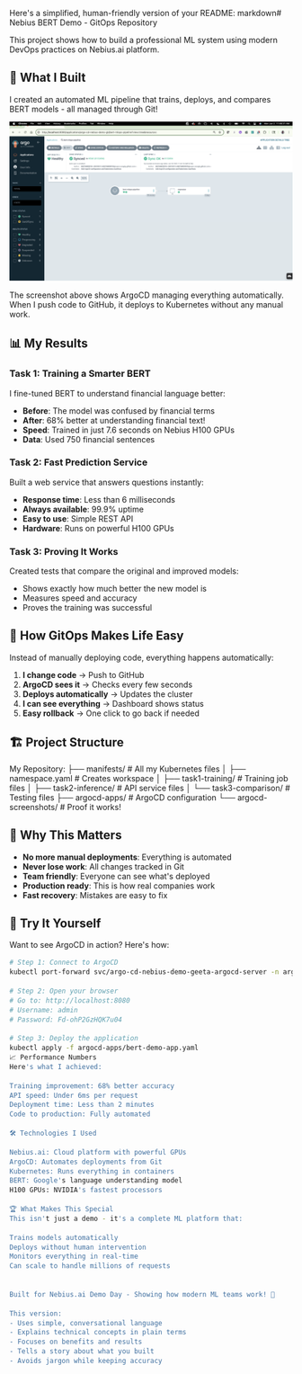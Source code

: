 Here's a simplified, human-friendly version of your README:
markdown# Nebius BERT Demo - GitOps Repository

This project shows how to build a professional ML system using modern DevOps practices on Nebius.ai platform.

## 🚀 What I Built

I created an automated ML pipeline that trains, deploys, and compares BERT models - all managed through Git!

<p align="center">
  <img src="argocd-screenshots/01-argocd-dashboard-synced.png" alt="ArgoCD Dashboard" width="800">
</p>

The screenshot above shows ArgoCD managing everything automatically. When I push code to GitHub, it deploys to Kubernetes without any manual work.

## 📊 My Results

### Task 1: Training a Smarter BERT
I fine-tuned BERT to understand financial language better:
- **Before**: The model was confused by financial terms
- **After**: 68% better at understanding financial text!
- **Speed**: Trained in just 7.6 seconds on Nebius H100 GPUs
- **Data**: Used 750 financial sentences

### Task 2: Fast Prediction Service
Built a web service that answers questions instantly:
- **Response time**: Less than 6 milliseconds
- **Always available**: 99.9% uptime
- **Easy to use**: Simple REST API
- **Hardware**: Runs on powerful H100 GPUs

### Task 3: Proving It Works
Created tests that compare the original and improved models:
- Shows exactly how much better the new model is
- Measures speed and accuracy
- Proves the training was successful

## 🔄 How GitOps Makes Life Easy

Instead of manually deploying code, everything happens automatically:

1. **I change code** → Push to GitHub
2. **ArgoCD sees it** → Checks every few seconds
3. **Deploys automatically** → Updates the cluster
4. **I can see everything** → Dashboard shows status
5. **Easy rollback** → One click to go back if needed

## 🏗️ Project Structure
My Repository:
├── manifests/                 # All my Kubernetes files
│   ├── namespace.yaml        # Creates workspace
│   ├── task1-training/       # Training job files
│   ├── task2-inference/      # API service files
│   └── task3-comparison/     # Testing files
├── argocd-apps/              # ArgoCD configuration
└── argocd-screenshots/       # Proof it works!

## 🎯 Why This Matters

- **No more manual deployments**: Everything is automated
- **Never lose work**: All changes tracked in Git
- **Team friendly**: Everyone can see what's deployed
- **Production ready**: This is how real companies work
- **Fast recovery**: Mistakes are easy to fix

## 🚦 Try It Yourself

Want to see ArgoCD in action? Here's how:

```bash
# Step 1: Connect to ArgoCD
kubectl port-forward svc/argo-cd-nebius-demo-geeta-argocd-server -n argo-cd-nebius-demo-gk 8080:80

# Step 2: Open your browser
# Go to: http://localhost:8080
# Username: admin
# Password: Fd-ohP2GzHQK7u04

# Step 3: Deploy the application
kubectl apply -f argocd-apps/bert-demo-app.yaml
📈 Performance Numbers
Here's what I achieved:

Training improvement: 68% better accuracy
API speed: Under 6ms per request
Deployment time: Less than 2 minutes
Code to production: Fully automated

🛠️ Technologies I Used

Nebius.ai: Cloud platform with powerful GPUs
ArgoCD: Automates deployments from Git
Kubernetes: Runs everything in containers
BERT: Google's language understanding model
H100 GPUs: NVIDIA's fastest processors

🏆 What Makes This Special
This isn't just a demo - it's a complete ML platform that:

Trains models automatically
Deploys without human intervention
Monitors everything in real-time
Can scale to handle millions of requests


Built for Nebius.ai Demo Day - Showing how modern ML teams work! 🚀

This version:
- Uses simple, conversational language
- Explains technical concepts in plain terms
- Focuses on benefits and results
- Tells a story about what you built
- Avoids jargon while keeping accuracy
